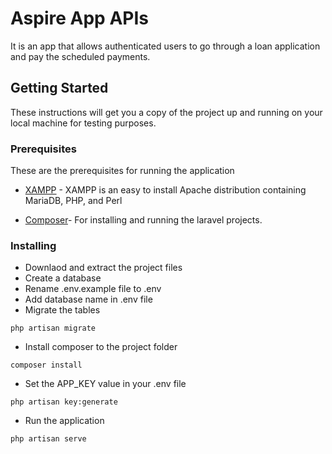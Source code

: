 # Aspire App APIs

It is an app that allows authenticated users to go through a loan application and pay the scheduled payments.

## Getting Started

These instructions will get you a copy of the project up and running on your local machine for testing purposes.

### Prerequisites

These are the prerequisites for running the application

* [XAMPP](https://www.apachefriends.org/download.html) - XAMPP is an easy to install Apache distribution containing MariaDB, PHP, and Perl

* [Composer](https://getcomposer.org/download)- For installing and running the laravel projects.

### Installing

* Downlaod and extract the project files
* Create a database
* Rename .env.example file to .env
* Add database name in .env file
* Migrate the tables
```
php artisan migrate
```
* Install composer to the project folder
```
composer install
```
*  Set the APP_KEY value in your .env file
```
php artisan key:generate
```
* Run the application
```
php artisan serve
```


